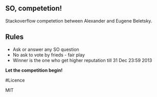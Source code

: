 ## SO, competetion!

Stackoverflow competetion between Alexander and Eugene Beletsky.

## Rules

* Ask or answer any SO question
* No ask to vote by frieds - fair play
* Winner is the one who get higher reputation till 31 Dec 23:59 2013

**Let the competition begin!**

#Licence

MIT
